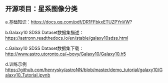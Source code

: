 ## 开源项目：星系图像分类

a.基础知识：https://docs.qq.com/pdf/DR1FFbkxETUZPYnVW?

b.Galaxy10 SDSS Dataset数据集描述：https://astronn.readthedocs.io/en/stable/galaxy10sdss.html

c.Galaxy10 SDSS Dataset数据集下载：http://www.astro.utoronto.ca/~bovy/Galaxy10/Galaxy10.h5

d.训练示例 https://github.com/henrysky/astroNN/blob/master/demo_tutorial/galaxy10/Galaxy10_Tutorial.ipynb
